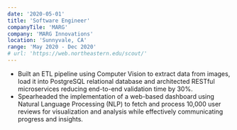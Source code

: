 ```yaml
---
date: '2020-05-01'
title: 'Software Engineer'
companyTile: 'MARG'
company: 'MARG Innovations'
location: 'Sunnyvale, CA'
range: 'May 2020 - Dec 2020'
# url: 'https://web.northeastern.edu/scout/'
---
```

- Built an ETL pipeline using Computer Vision to extract data from images, load it into PostgreSQL relational database and architected RESTful microservices reducing end-to-end validation time by 30%.
- Spearheaded the implementation of a web-based dashboard using Natural Language Processing (NLP) to fetch and process 10,000 user reviews for visualization and analysis while effectively communicating progress and insights.
